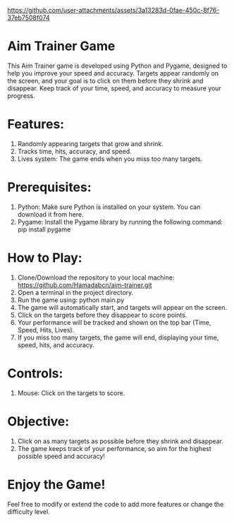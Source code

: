 https://github.com/user-attachments/assets/3a13283d-0fae-450c-8f76-37eb7508f074
# Aim Trainer Game
This Aim Trainer game is developed using Python and Pygame, designed to help you improve your speed and accuracy. Targets appear randomly on the screen, and your goal is to click on them before they shrink and disappear. Keep track of your time, speed, and accuracy to measure your progress.

# Features:
1. Randomly appearing targets that grow and shrink.
2. Tracks time, hits, accuracy, and speed.
3. Lives system: The game ends when you miss too many targets.

# Prerequisites:
1. Python: Make sure Python is installed on your system. You can download it from here.
2. Pygame: Install the Pygame library by running the following command: pip install pygame

# How to Play:
1. Clone/Download the repository to your local machine: https://github.com/Hamadabcn/aim-trainer.git
2. Open a terminal in the project directory.
3. Run the game using: python main.py
4. The game will automatically start, and targets will appear on the screen.
5. Click on the targets before they disappear to score points.
6. Your performance will be tracked and shown on the top bar (Time, Speed, Hits, Lives).
7. If you miss too many targets, the game will end, displaying your time, speed, hits, and accuracy.

# Controls:
1. Mouse: Click on the targets to score.

# Objective:
1. Click on as many targets as possible before they shrink and disappear.
2. The game keeps track of your performance, so aim for the highest possible speed and accuracy!

# Enjoy the Game!
Feel free to modify or extend the code to add more features or change the difficulty level.
